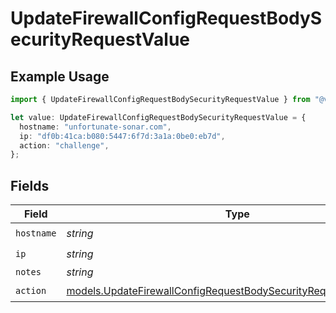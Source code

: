 # UpdateFirewallConfigRequestBodySecurityRequestValue

## Example Usage

```typescript
import { UpdateFirewallConfigRequestBodySecurityRequestValue } from "@vercel/sdk/models/updatefirewallconfigop.js";

let value: UpdateFirewallConfigRequestBodySecurityRequestValue = {
  hostname: "unfortunate-sonar.com",
  ip: "df0b:41ca:b080:5447:6f7d:3a1a:0be0:eb7d",
  action: "challenge",
};
```

## Fields

| Field                                                                                                                                        | Type                                                                                                                                         | Required                                                                                                                                     | Description                                                                                                                                  |
| -------------------------------------------------------------------------------------------------------------------------------------------- | -------------------------------------------------------------------------------------------------------------------------------------------- | -------------------------------------------------------------------------------------------------------------------------------------------- | -------------------------------------------------------------------------------------------------------------------------------------------- |
| `hostname`                                                                                                                                   | *string*                                                                                                                                     | :heavy_check_mark:                                                                                                                           | N/A                                                                                                                                          |
| `ip`                                                                                                                                         | *string*                                                                                                                                     | :heavy_check_mark:                                                                                                                           | N/A                                                                                                                                          |
| `notes`                                                                                                                                      | *string*                                                                                                                                     | :heavy_minus_sign:                                                                                                                           | N/A                                                                                                                                          |
| `action`                                                                                                                                     | [models.UpdateFirewallConfigRequestBodySecurityRequest8ValueAction](../models/updatefirewallconfigrequestbodysecurityrequest8valueaction.md) | :heavy_check_mark:                                                                                                                           | N/A                                                                                                                                          |